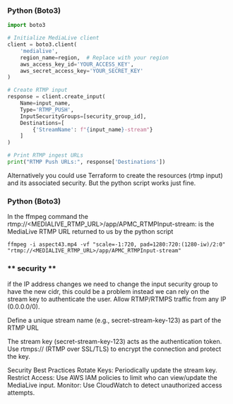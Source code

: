 

### **Python (Boto3)**  
```python
import boto3

# Initialize MediaLive client
client = boto3.client(
    'medialive',
    region_name=region,  # Replace with your region
    aws_access_key_id='YOUR_ACCESS_KEY',
    aws_secret_access_key='YOUR_SECRET_KEY'
)

# Create RTMP input
response = client.create_input(
    Name=input_name,
    Type='RTMP_PUSH',
    InputSecurityGroups=[security_group_id],
    Destinations=[
        {'StreamName': f"{input_name}-stream"}
    ]
)

# Print RTMP ingest URLs
print("RTMP Push URLs:", response['Destinations'])
```
Alternatively you could use Terraform to create the resources (rtmp input) and its associated security. But the python script works just fine.

### **Python (Boto3)** 
In the ffmpeg command the rtmp://<MEDIALIVE_RTMP_URL>/app/APMC_RTMPInput-stream: is the MediaLive RTMP URL returned to us by the python script
```
ffmpeg -i aspect43.mp4 -vf "scale=-1:720, pad=1280:720:(1280-iw)/2:0" "rtmp://<MEDIALIVE_RTMP_URL>/app/APMC_RTMPInput-stream"
```


### ** security **

if the IP address changes we need to change the input security group to have the new cidr, this could be a problem instead we can rely on the stream key to authenticate the user. Allow RTMP/RTMPS traffic from any IP (0.0.0.0/0).

Define a unique stream name (e.g., secret-stream-key-123) as part of the RTMP URL

The stream key (secret-stream-key-123) acts as the authentication token.
Use rtmps:// (RTMP over SSL/TLS) to encrypt the connection and protect the key.

Security Best Practices
Rotate Keys: Periodically update the stream key.
Restrict Access: Use AWS IAM policies to limit who can view/update the MediaLive input.
Monitor: Use CloudWatch to detect unauthorized access attempts.



